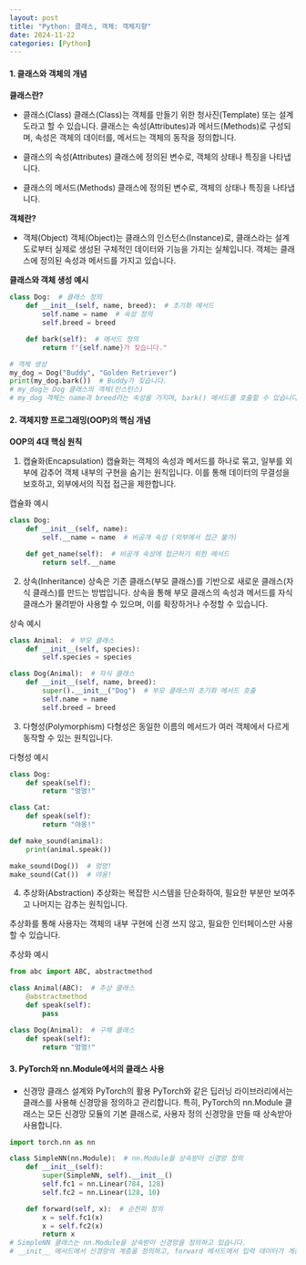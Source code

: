 ```yaml
---
layout: post
title: "Python: 클래스, 객체: 객체지향"
date: 2024-11-22
categories: [Python] 
---
```


#### 1. 클래스와 객체의 개념

**클래스란?**

- 클래스(Class)
클래스(Class)는 객체를 만들기 위한 청사진(Template) 또는 설계도라고 할 수 있습니다.
클래스는 속성(Attributes)과 메서드(Methods)로 구성되며, 속성은 객체의 데이터를, 메서드는 객체의 동작을 정의합니다.

- 클래스의 속성(Attributes)
클래스에 정의된 변수로, 객체의 상태나 특징을 나타냅니다.

- 클래스의 메서드(Methods)
클래스에 정의된 변수로, 객체의 상태나 특징을 나타냅니다.

**객체란?**
- 객체(Object)
객체(Object)는 클래스의 인스턴스(Instance)로, 클래스라는 설계도로부터 실제로 생성된 구체적인 데이터와 기능을 가지는 실체입니다. 객체는 클래스에 정의된 속성과 메서드를 가지고 있습니다.

**클래스와 객체 생성 예시**
```python
class Dog:  # 클래스 정의
    def __init__(self, name, breed):  # 초기화 메서드
        self.name = name  # 속성 정의
        self.breed = breed

    def bark(self):  # 메서드 정의
        return f"{self.name}가 짖습니다."

# 객체 생성
my_dog = Dog("Buddy", "Golden Retriever")
print(my_dog.bark())  # Buddy가 짖습니다.
# my_dog는 Dog 클래스의 객체(인스턴스)
# my_dog 객체는 name과 breed라는 속성을 가지며, bark() 메서드를 호출할 수 있습니다.
```

#### 2. 객체지향 프로그래밍(OOP)의 핵심 개념

**OOP의 4대 핵심 원칙**

1. 캡슐화(Encapsulation)
캡슐화는 객체의 속성과 메서드를 하나로 묶고, 일부를 외부에 감추어 객체 내부의 구현을 숨기는 원칙입니다. 이를 통해 데이터의 무결성을 보호하고, 외부에서의 직접 접근을 제한합니다.

캡슐화 예시

```python
class Dog:
    def __init__(self, name):
        self.__name = name  # 비공개 속성 (외부에서 접근 불가)

    def get_name(self):  # 비공개 속성에 접근하기 위한 메서드
        return self.__name
```

2. 상속(Inheritance)
상속은 기존 클래스(부모 클래스)를 기반으로 새로운 클래스(자식 클래스)를 만드는 방법입니다. 상속을 통해 부모 클래스의 속성과 메서드를 자식 클래스가 물려받아 사용할 수 있으며, 이를 확장하거나 수정할 수 있습니다.

상속 예시

```python
class Animal:  # 부모 클래스
    def __init__(self, species):
        self.species = species

class Dog(Animal):  # 자식 클래스
    def __init__(self, name, breed):
        super().__init__("Dog")  # 부모 클래스의 초기화 메서드 호출
        self.name = name
        self.breed = breed
```

3. 다형성(Polymorphism)
다형성은 동일한 이름의 메서드가 여러 객체에서 다르게 동작할 수 있는 원칙입니다.

다형성 예시

```python
class Dog:
    def speak(self):
        return "멍멍!"

class Cat:
    def speak(self):
        return "야옹!"

def make_sound(animal):
    print(animal.speak())

make_sound(Dog())  # 멍멍!
make_sound(Cat())  # 야옹!
```

4. 추상화(Abstraction)
추상화는 복잡한 시스템을 단순화하여, 필요한 부분만 보여주고 나머지는 감추는 원칙입니다.

추상화를 통해 사용자는 객체의 내부 구현에 신경 쓰지 않고, 필요한 인터페이스만 사용할 수 있습니다.

추상화 예시

```python
from abc import ABC, abstractmethod

class Animal(ABC):  # 추상 클래스
    @abstractmethod
    def speak(self):
        pass

class Dog(Animal):  # 구체 클래스
    def speak(self):
        return "멍멍!"
```

#### 3. PyTorch와 nn.Module에서의 클래스 사용
- 신경망 클래스 설계와 PyTorch의 활용
PyTorch와 같은 딥러닝 라이브러리에서는 클래스를 사용해 신경망을 정의하고 관리합니다.
특히, PyTorch의 nn.Module 클래스는 모든 신경망 모듈의 기본 클래스로,
사용자 정의 신경망을 만들 때 상속받아 사용합니다.

```python
import torch.nn as nn

class SimpleNN(nn.Module):  # nn.Module을 상속받아 신경망 정의
    def __init__(self):
        super(SimpleNN, self).__init__()
        self.fc1 = nn.Linear(784, 128)
        self.fc2 = nn.Linear(128, 10)

    def forward(self, x):  # 순전파 정의
        x = self.fc1(x)
        x = self.fc2(x)
        return x
# SimpleNN 클래스는 nn.Module을 상속받아 신경망을 정의하고 있습니다. 
# __init__ 메서드에서 신경망의 계층을 정의하고, forward 메서드에서 입력 데이터가 계층을 통과하는 순전파를 정의합니다.
```